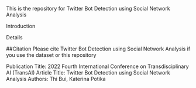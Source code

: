 This is the repository for Twitter Bot Detection using Social Network Analysis

Introduction

Details

##Citation
Please cite Twitter Bot Detection using Social Network Analysis if you use the dataset or this repository

Publication Title: 2022 Fourth International Conference on Transdisciplinary AI (TransAI)
Article Title: Twitter Bot Detection using Social Network Analysis
Authors: Thi Bui, Katerina Potika

